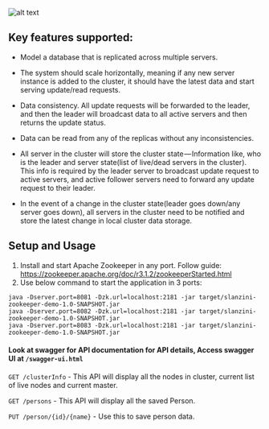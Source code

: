 
![alt text](https://github.com/salvatore-lanzini/zookeeper-demo/blob/master/ZookeeperDemo.png)

## Key features supported:

- Model a database that is replicated across multiple servers.

- The system should scale horizontally, meaning if any new server instance is added to the cluster, it should have the latest data and start serving update/read requests.

- Data consistency. All update requests will be forwarded to the leader, and then the leader will broadcast data to all active servers and then returns the update status.

- Data can be read from any of the replicas without any inconsistencies.

- All server in the cluster will store the cluster state — Information like, who is the leader and server state(list of live/dead servers in the cluster). This info is required by the leader server to broadcast update request to active servers, and active follower servers need to forward any update request to their leader.

- In the event of a change in the cluster state(leader goes down/any server goes down), all servers in the cluster need to be notified and store the latest change in local cluster data storage.

## Setup and Usage

1. Install and start Apache Zookeeper in any port. Follow guide: https://zookeeper.apache.org/doc/r3.1.2/zookeeperStarted.html
2. Use below command to start the application in 3 ports:
```
java -Dserver.port=8081 -Dzk.url=localhost:2181 -jar target/slanzini-zookeeper-demo-1.0-SNAPSHOT.jar
java -Dserver.port=8082 -Dzk.url=localhost:2181 -jar target/slanzini-zookeeper-demo-1.0-SNAPSHOT.jar
java -Dserver.port=8083 -Dzk.url=localhost:2181 -jar target/slanzini-zookeeper-demo-1.0-SNAPSHOT.jar
```


#### Look at swagger for API documentation for API details, Access swagger UI at `/swagger-ui.html`
`GET /clusterInfo` - This API will display all the nodes in cluster, current list of live nodes and current master.

`GET /persons` - This API will display all the saved Person.

`PUT /person/{id}/{name}` - Use this to save person data.
